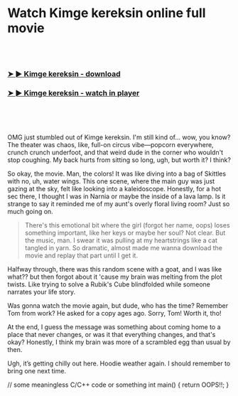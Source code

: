 <h1>Watch Kimge kereksin online full movie</h1>


<br><br>

<h3><a href="https://Chriss-mezlonarcno1977.github.io/xjjcdkcqfy/">➤ ► Kimge kereksin - download</a></h3> 
<h3><a href="https://Chriss-mezlonarcno1977.github.io/xjjcdkcqfy/">➤ ► Kimge kereksin - watch in player</a></h3>


<br><br><br>


OMG just stumbled out of Kimge kereksin. I'm still kind of... wow, you know? The theater was chaos, like, full-on circus vibe—popcorn everywhere, crunch crunch underfoot, and that weird dude in the corner who wouldn't stop coughing. My back hurts from sitting so long, ugh, but worth it? I think?

So okay, the movie. Man, the colors! It was like diving into a bag of Skittles with no, uh, water wings. This one scene, where the main guy was just gazing at the sky, felt like looking into a kaleidoscope. Honestly, for a hot sec there, I thought I was in Narnia or maybe the inside of a lava lamp. Is it strange to say it reminded me of my aunt's overly floral living room? Just so much going on.

> There's this emotional bit where the girl (forgot her name, oops) loses something important, like her keys or maybe her soul? Not clear. But the music, man. I swear it was pulling at my heartstrings like a cat tangled in yarn. So dramatic, almost made me wanna download the movie and replay that part until I get it.

Halfway through, there was this random scene with a goat, and I was like what?? but then forgot about it 'cause my brain was melting from the plot twists. Like trying to solve a Rubik's Cube blindfolded while someone narrates your life story.

Was gonna watch the movie again, but dude, who has the time? Remember Tom from work? He asked for a copy ages ago. Sorry, Tom! Worth it, tho! 

At the end, I guess the message was something about coming home to a place that never changes, or was it that everything changes, and that's okay? Honestly, I think my brain was more of a scrambled egg than usual by then.

Ugh, it’s getting chilly out here. Hoodie weather again. I should remember to bring one next time. 

// some meaningless C/C++ code or something
int main() {
    return OOPS!!;
}
